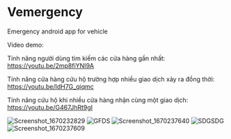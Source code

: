 # Vemergency
Emergency android app for vehicle

Video demo: 
  
  Tính năng người dùng tìm kiếm các cửa hàng gần nhất: https://youtu.be/2mp8fiYNI9A
  
  Tính năng cửa hàng cứu hộ trường hợp nhiều giao dịch xảy ra đồng thời: https://youtu.be/IdH7G_qiqmc
  
  Tính năng cứu hộ khi nhiều cửa hàng nhận cùng một giao dịch: https://youtu.be/G467JhRt9gI
  
![Screenshot_1670232829](https://user-images.githubusercontent.com/69423922/206237445-85cad5ef-c66a-41a1-a7b7-464d84eeb6b5.png)
![GFDS](https://user-images.githubusercontent.com/69423922/206260066-7d11e7be-4025-4aa5-ab4a-a638db2209f3.png)
![Screenshot_1670237640](https://user-images.githubusercontent.com/69423922/206260171-4719e4e8-8698-4d7f-9a38-bace80029457.png)
![SDGSDG](https://user-images.githubusercontent.com/69423922/206260301-841587ea-3114-49b9-9589-ce187751a2ba.png)
![Screenshot_1670237609](https://user-images.githubusercontent.com/69423922/206260342-18769249-cfca-43d8-81cc-a364677cd736.png)
